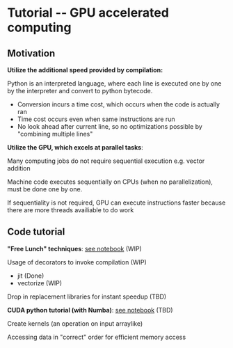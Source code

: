 # Tutorial -- GPU accelerated computing

## Motivation

**Utilize the additional speed provided by compilation:**

Python is an interpreted language, where each line is executed one by one by the interpreter and convert to python bytecode.
- Conversion incurs a time cost, which occurs when the code is actually ran
- Time cost occurs even when same instructions are run
- No look ahead after current line, so no optimizations possible by "combining multiple lines"


**Utilize the GPU, which excels at parallel tasks**:

Many computing jobs do not require sequential execution e.g. vector addition

Machine code executes sequentially on CPUs (when no parallelization), must be done one by one.

If sequentiality is not required, GPU can execute instructions faster because there are more threads availiable to do work

## Code tutorial

**"Free Lunch" techniques**: [see notebook](<free lunch.ipynb>) (WIP)

Usage of decorators to invoke compilation (WIP)
- jit (Done)
- vectorize (WIP)

Drop in replacement libraries for instant speedup (TBD)

**CUDA python tutorial (with Numba)**: [see notebook](<numba cuda kernel.ipynb>) (TBD)

Create kernels (an operation on input arraylike)

Accessing data in "correct" order for efficient memory access
